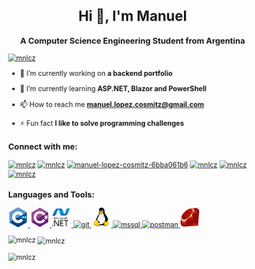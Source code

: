 <h1 align="center">Hi 👋, I'm Manuel</h1>
<h3 align="center">A Computer Science Engineering Student from Argentina</h3>

<p align="left"> <a href="https://twitter.com/mnlcz" target="blank"><img src="https://img.shields.io/twitter/follow/mnlcz?logo=twitter&style=for-the-badge" alt="mnlcz" /></a> </p>

- 🔭 I’m currently working on **a backend portfolio**

- 🌱 I’m currently learning **ASP.NET, Blazor and PowerShell**

- 📫 How to reach me **manuel.lopez.cosmitz@gmail.com**

- ⚡ Fun fact **I like to solve programming challenges**

<h3 align="left">Connect with me:</h3>
<p align="left">
<a href="https://dev.to/mnlcz" target="blank"><img align="center" src="https://raw.githubusercontent.com/rahuldkjain/github-profile-readme-generator/master/src/images/icons/Social/devto.svg" alt="mnlcz" height="30" width="40" /></a>
<a href="https://twitter.com/mnlcz" target="blank"><img align="center" src="https://raw.githubusercontent.com/rahuldkjain/github-profile-readme-generator/master/src/images/icons/Social/twitter.svg" alt="mnlcz" height="30" width="40" /></a>
<a href="https://linkedin.com/in/manuel-lopez-cosmitz-6bba061b6" target="blank"><img align="center" src="https://raw.githubusercontent.com/rahuldkjain/github-profile-readme-generator/master/src/images/icons/Social/linked-in-alt.svg" alt="manuel-lopez-cosmitz-6bba061b6" height="30" width="40" /></a>
<a href="https://www.codechef.com/users/mnlcz" target="blank"><img align="center" src="https://cdn.jsdelivr.net/npm/simple-icons@3.1.0/icons/codechef.svg" alt="mnlcz" height="30" width="40" /></a>
<a href="https://www.hackerrank.com/mnlcz" target="blank"><img align="center" src="https://raw.githubusercontent.com/rahuldkjain/github-profile-readme-generator/master/src/images/icons/Social/hackerrank.svg" alt="mnlcz" height="30" width="40" /></a>
<a href="https://www.leetcode.com/mnlcz" target="blank"><img align="center" src="https://raw.githubusercontent.com/rahuldkjain/github-profile-readme-generator/master/src/images/icons/Social/leet-code.svg" alt="mnlcz" height="30" width="40" /></a>
</p>

<h3 align="left">Languages and Tools:</h3>
<p align="left"> <a href="https://www.w3schools.com/cpp/" target="_blank" rel="noreferrer"> <img src="https://raw.githubusercontent.com/devicons/devicon/master/icons/cplusplus/cplusplus-original.svg" alt="cplusplus" width="40" height="40"/> </a> <a href="https://www.w3schools.com/cs/" target="_blank" rel="noreferrer"> <img src="https://raw.githubusercontent.com/devicons/devicon/master/icons/csharp/csharp-original.svg" alt="csharp" width="40" height="40"/> </a> <a href="https://dotnet.microsoft.com/" target="_blank" rel="noreferrer"> <img src="https://raw.githubusercontent.com/devicons/devicon/master/icons/dot-net/dot-net-original-wordmark.svg" alt="dotnet" width="40" height="40"/> </a> <a href="https://git-scm.com/" target="_blank" rel="noreferrer"> <img src="https://www.vectorlogo.zone/logos/git-scm/git-scm-icon.svg" alt="git" width="40" height="40"/> </a> <a href="https://www.linux.org/" target="_blank" rel="noreferrer"> <img src="https://raw.githubusercontent.com/devicons/devicon/master/icons/linux/linux-original.svg" alt="linux" width="40" height="40"/> </a> <a href="https://www.microsoft.com/en-us/sql-server" target="_blank" rel="noreferrer"> <img src="https://www.svgrepo.com/show/303229/microsoft-sql-server-logo.svg" alt="mssql" width="40" height="40"/> </a> <a href="https://postman.com" target="_blank" rel="noreferrer"> <img src="https://www.vectorlogo.zone/logos/getpostman/getpostman-icon.svg" alt="postman" width="40" height="40"/> </a> <a href="https://www.ruby-lang.org/en/" target="_blank" rel="noreferrer"> <img src="https://raw.githubusercontent.com/devicons/devicon/master/icons/ruby/ruby-original.svg" alt="ruby" width="40" height="40"/> </a> </p>

<p><img align="left" src="https://github-readme-stats.vercel.app/api/top-langs?username=mnlcz&show_icons=true&theme=highcontrast&locale=en&layout=compact" alt="mnlcz" /></p>

<p>&nbsp;<img align="center" src="https://github-readme-stats.vercel.app/api?username=mnlcz&show_icons=true&theme=highcontrast&locale=en" alt="mnlcz" /></p>

<p><img align="center" src="https://github-readme-streak-stats.herokuapp.com/?user=mnlcz&theme=highcontrast" alt="mnlcz" /></p>
